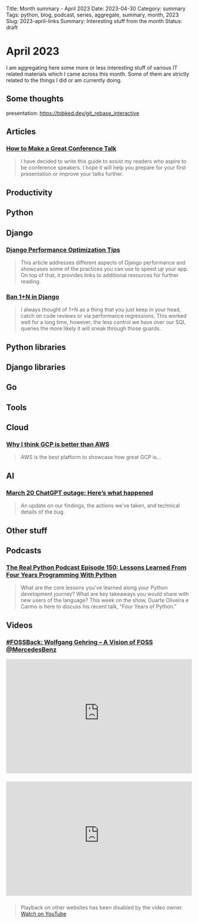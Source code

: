 Title: Month summary - April 2023
Date: 2023-04-30
Category: summary
Tags: python, blog, podcast, series, aggregate, summary, month, 2023
Slug: 2023-april-links
Summary: Interesting stuff from the month
Status: draft

# April 2023

I am aggregating here some more or less interesting stuff of various IT related materials which I came across this month.
Some of them are strictly related to the things I did or am currently doing.

## Some thoughts

presentation: https://tobked.dev/git_rebase_interactive

## Articles

### [How to Make a Great Conference Talk](https://switowski.com/blog/how-to-make-a-great-conference-talk/)

> I have decided to write this guide to assist my readers who aspire to be conference speakers.
> I hope it will help you prepare for your first presentation or improve your talks further.

## Productivity

## Python

## Django

### [Django Performance Optimization Tips](https://testdriven.io/blog/django-performance-optimization-tips/)

> This article addresses different aspects of Django performance and showcases some of the practices you can use to speed up your app.
> On top of that, it provides links to additional resources for further reading.

### [Ban 1+N in Django](https://suor.github.io/blog/2023/03/26/ban-1-plus-n-in-django/)

> I always thought of 1+N as a thing that you just keep in your head, catch on code reviews or via performance regressions.
> This worked well for a long time, however, the less control we have over our SQL queries the more likely it will sneak through those guards.

## Python libraries

## Django libraries

## Go

## Tools

## Cloud

### [Why I think GCP is better than AWS](https://nandovillalba.medium.com/why-i-think-gcp-is-better-than-aws-ea78f9975bda)

> AWS is the best platform to showcase how great GCP is…

## AI

### [March 20 ChatGPT outage: Here’s what happened](https://openai.com/blog/march-20-chatgpt-outage)

> An update on our findings, the actions we’ve taken, and technical details of the bug.

## Other stuff

## Podcasts

### [The Real Python Podcast Episode 150: Lessons Learned From Four Years Programming With Python](https://realpython.com/podcasts/rpp/150/)

> What are the core lessons you’ve learned along your Python development journey?
> What are key takeaways you would share with new users of the language?
> This week on the show, Duarte Oliveira e Carmo is here to discuss his recent talk, “Four Years of Python.”

## Videos

### [#FOSSBack: Wolfgang Gehring – A Vision of FOSS @MercedesBenz](https://www.youtube.com/watch?v=6uHJodpllpA)

<div class="videoWrapper" style="height:0; padding-bottom:56.25%; padding-top:25px; position:relative" height="0">
    <iframe style="position:absolute; top:0; width:100%" height="100%" width="100%" src="https://www.youtube-nocookie.com/embed/6uHJodpllpA" frameborder="0" allow="accelerometer; autoplay; encrypted-media; gyroscope; picture-in-picture" allowfullscreen></iframe>
</div>

### [](https://www.youtube.com/watch?v=VIDEO_ID)

<div class="videoWrapper" style="height:0; padding-bottom:56.25%; padding-top:25px; position:relative" height="0">
    <iframe style="position:absolute; top:0; width:100%" height="100%" width="100%" src="https://www.youtube-nocookie.com/embed/VIDEO_ID" frameborder="0" allow="accelerometer; autoplay; encrypted-media; gyroscope; picture-in-picture" allowfullscreen></iframe>
</div>

### [](https://www.youtube.com/watch?v=VIDEO_ID)

> Playback on other websites has been disabled by the video owner. [Watch on YouTube](https://www.youtube.com/watch?v=VIDEO_ID)

